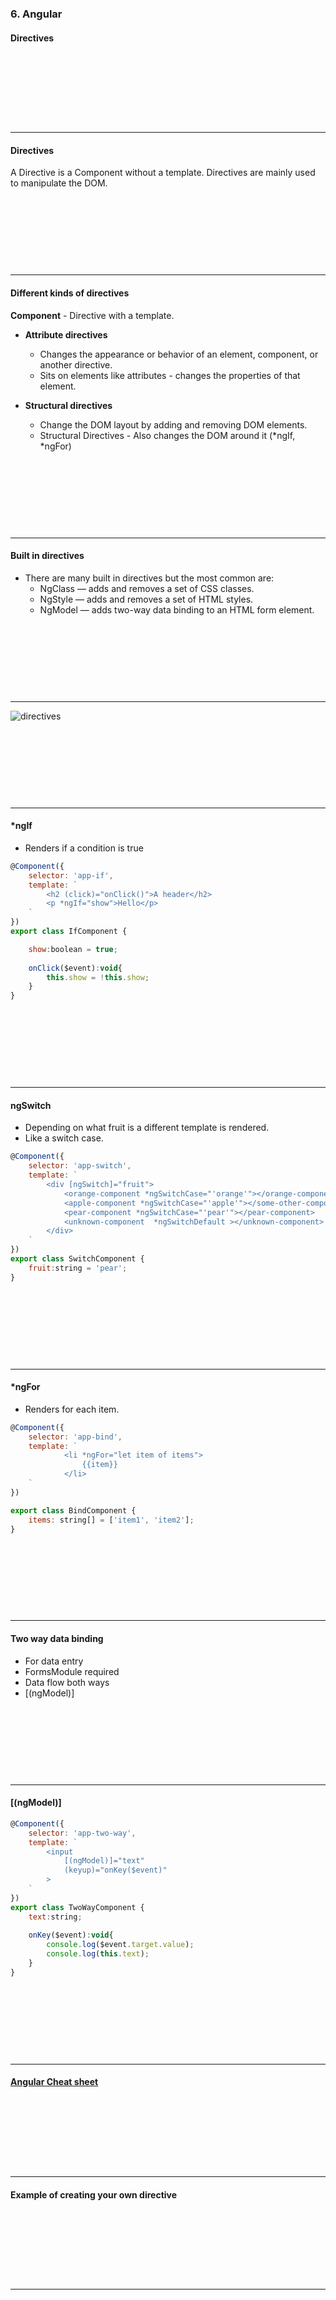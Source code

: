 ### 6. Angular
#### Directives

&nbsp;

&nbsp;

&nbsp;

&nbsp;

---


#### Directives

A Directive is a Component without a template.
Directives are mainly used to manipulate the DOM.


&nbsp;

&nbsp;

&nbsp;

&nbsp;

---


#### Different kinds of directives

**Component** - Directive with a template.
* **Attribute directives**
  * Changes the appearance or behavior of an element, component, or another directive.
  * Sits on elements like attributes - changes the properties of that element.


* **Structural directives**
  * Change the DOM layout by adding and removing DOM elements.
  * Structural Directives - Also changes the DOM around it (*ngIf, *ngFor)

&nbsp;

&nbsp;

&nbsp;

&nbsp;

---
				

#### Built in directives
				
* There are many built in directives but the most common are:
	* NgClass — adds and removes a set of CSS classes.
	* NgStyle — adds and removes a set of HTML styles.
	* NgModel — adds two-way data binding to an HTML form element.

&nbsp;

&nbsp;

&nbsp;

&nbsp;

---

<img src="/media/angular-images/angular-5/directives.png" alt="directives">

&nbsp;

&nbsp;

&nbsp;

&nbsp;

---

#### *ngIf

* Renders if a condition is true
           
```JavaScript
@Component({
	selector: 'app-if',
	template: `
		<h2 (click)="onClick()">A header</h2>
		<p *ngIf="show">Hello</p>
	`
})
export class IfComponent {

	show:boolean = true;
		
	onClick($event):void{
		this.show = !this.show;
	}
}
```


&nbsp;

&nbsp;

&nbsp;

&nbsp;

---
				

#### ngSwitch

* Depending on what fruit is a different template is rendered.
* Like a switch case.
           
```JavaScript
@Component({
	selector: 'app-switch',
	template: `
		<div [ngSwitch]="fruit">
			<orange-component *ngSwitchCase="'orange'"></orange-component>
			<apple-component *ngSwitchCase="'apple'"></some-other-component>
			<pear-component *ngSwitchCase="'pear'"></pear-component>
			<unknown-component  *ngSwitchDefault ></unknown-component>
		</div>
	`
})
export class SwitchComponent {
	fruit:string = 'pear';	
}
```

&nbsp;

&nbsp;

&nbsp;

&nbsp;

---
				
#### *ngFor

* Renders for each item.
           
```JavaScript
@Component({
	selector: 'app-bind',
	template: `
			<li *ngFor="let item of items">
				{{item}}
			</li>
	`
})

export class BindComponent {
	items: string[] = ['item1', 'item2'];
}
```

&nbsp;

&nbsp;

&nbsp;

&nbsp;

---

#### Two way data binding

* For data entry
* FormsModule required
* Data flow both ways
* [(ngModel)]

&nbsp;

&nbsp;

&nbsp;

&nbsp;

---
				
####  [(ngModel)]
           
```JavaScript
@Component({
	selector: 'app-two-way',
	template: `
		<input
			[(ngModel)]="text"
			(keyup)="onKey($event)"
		>
	`
})
export class TwoWayComponent {
	text:string;
		
	onKey($event):void{
		console.log($event.target.value);
		console.log(this.text);
	}
}
```

&nbsp;

&nbsp;

&nbsp;

&nbsp;

---

#### <a href="https://angular.io/guide/cheatsheet" target="blank">Angular Cheat sheet</a>

&nbsp;

&nbsp;

&nbsp;

&nbsp;

---

#### Example of creating your own directive

&nbsp;

&nbsp;

&nbsp;

&nbsp;

---


